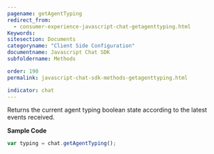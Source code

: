```yaml
---
pagename: getAgentTyping
redirect_from:
  - consumer-experience-javascript-chat-getagenttyping.html
Keywords:
sitesection: Documents
categoryname: "Client Side Configuration"
documentname: Javascript Chat SDK
subfoldername: Methods

order: 190
permalink: javascript-chat-sdk-methods-getagenttyping.html

indicator: chat
---
```


Returns the current agent typing boolean state according to the latest events received.

**Sample Code**

```javascript
var typing = chat.getAgentTyping();
```
